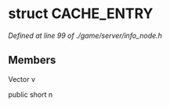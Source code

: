 # struct CACHE_ENTRY

*Defined at line 99 of ./game/server/info_node.h*

## Members

Vector v

public short n



